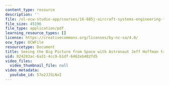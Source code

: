 ```yaml
---
content_type: resource
description: ''
file: /ol-ocw-studio-app/courses/16-885j-aircraft-systems-engineering-fall-2005/57o2JJSLNxI_transcript.pdf
file_size: 45196
file_type: application/pdf
learning_resource_types: []
license: https://creativecommons.org/licenses/by-nc-sa/4.0/
ocw_type: OCWFile
resourcetype: Document
title: Seeing the Big Picture from Space with Astronaut Jeff Hoffman transcript
uid: 824283ac-6a31-4cc9-b1df-6462eb482fd5
video_files:
  video_thumbnail_file: null
video_metadata:
  youtube_id: 57o2JJSLNxI
---
```

